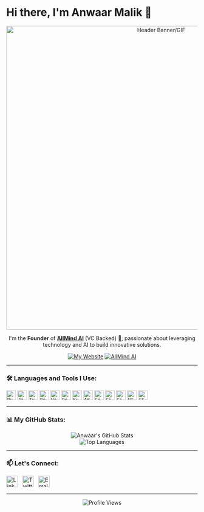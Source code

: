# Hi there, I'm Anwaar Malik 👋

<p align="center">
  <a href="https://useallmind.ai/" target="_blank">
    <!-- ****** IMPORTANT: REPLACE THIS URL with your actual banner image/GIF URL ****** -->
    <img src="https://YOUR_COOL_BANNER_OR_GIF_URL_HERE" alt="Header Banner/GIF" width="800"/>
    <!-- Find cool banners/GIFs on sites like Behance, Giphy, or create your own! -->
    <!-- Example placeholder (replace!): https://media.giphy.com/media/LnQjpWaON8nhr21yfX/giphy.gif -->
  </a>
</p>

<div align="center">

  I'm the **Founder** of **[AllMind AI](https://useallmind.ai/)** (VC Backed) 🚀, passionate about leveraging technology and AI to build innovative solutions.

  [![My Website](https://img.shields.io/badge/Portfolio-AnwaarMalik.dev-blue?style=flat-square&logo=google-chrome&logoColor=white)](https://anwaarmalik.dev/)
  [![AllMind AI](https://img.shields.io/badge/Company-AllMind%20AI-success?style=flat-square)](https://useallmind.ai/)
  <!-- Add other relevant badges like LinkedIn, Twitter using Shields.io or Simple Icons -->
  <!-- Example LinkedIn: [![LinkedIn](https://img.shields.io/badge/LinkedIn--blue?style=flat-square&logo=linkedin&logoColor=white)](https://www.linkedin.com/in/YOUR_LINKEDIN/) -->

</div>

---

### 🛠️ Languages and Tools I Use:

<p align="left">
  <!-- ****** IMPORTANT: Customize this section with YOUR actual skills! ****** -->
  <!-- Find icons via https://devicon.dev/ or https://simpleicons.org/ -->
  <code><img height="25" src="https://cdn.simpleicons.org/python/3776AB" alt="Python"></code>
  <code><img height="25" src="https://cdn.simpleicons.org/javascript/F7DF1E" alt="JavaScript"></code>
  <code><img height="25" src="https://cdn.simpleicons.org/typescript/3178C6" alt="TypeScript"></code>
  <code><img height="25" src="https://cdn.simpleicons.org/react/61DAFB" alt="React"></code>
  <code><img height="25" src="https://cdn.simpleicons.org/nodedotjs/339933" alt="Node.js"></code>
  <code><img height="25" src="https://cdn.simpleicons.org/docker/2496ED" alt="Docker"></code>
  <code><img height="25" src="https://cdn.simpleicons.org/kubernetes/326CE5" alt="Kubernetes"></code>
  <code><img height="25" src="https://cdn.simpleicons.org/amazonaws/232F3E" alt="AWS"></code>
  <code><img height="25" src="https://cdn.simpleicons.org/googlecloud/4285F4" alt="Google Cloud"></code>
  <code><img height="25" src="https://cdn.simpleicons.org/git/F05032" alt="Git"></code>
  <code><img height="25" src="https://cdn.simpleicons.org/github/181717" alt="GitHub"></code>
  <code><img height="25" src="https://cdn.simpleicons.org/html5/E34F26" alt="HTML5"></code>
  <code><img height="25" src="https://cdn.simpleicons.org/css3/1572B6" alt="CSS3"></code>
</p>

---

### 📊 My GitHub Stats:

<p align="center">
  <!-- Using standard github-readme-stats URL -->
  <img src="https://github-readme-stats.vercel.app/api?username=Anthologycodes&count_private=true&show_icons=true&theme=tokyonight&hide_border=true&include_all_commits=true" alt="Anwaar's GitHub Stats" />
  <br/>
  <!-- Using standard github-readme-stats URL -->
  <img src="https://github-readme-stats.vercel.app/api/top-langs/?username=Anthologycodes&layout=compact&theme=tokyonight&hide_border=true&langs_count=8" alt="Top Languages" />
  <!-- Themes: dracula, github_dark, radical, gruvbox, nord, merko, material-palenight, tokyonight -->
</p>

---

### 📫 Let's Connect:

<p align="left">
  <!-- ****** IMPORTANT: Replace # with your actual profile URLs ****** -->
  <a href="https://www.linkedin.com/in/YOUR_LINKEDIN_USERNAME" target="_blank"><img height="30" src="https://cdn.simpleicons.org/linkedin/0A66C2" alt="LinkedIn"></a>  
  <a href="https://twitter.com/YOUR_TWITTER_USERNAME" target="_blank"><img height="30" src="https://cdn.simpleicons.org/twitter/1DA1F2" alt="Twitter"></a>  
  <a href="mailto:YOUR_EMAIL@example.com" target="_blank"><img height="30" src="https://cdn.simpleicons.org/gmail/D14836" alt="Email"></a>  
  <!-- Add other relevant links like DEV.to, Medium, etc. -->
</p>

---

<p align="center">
  <img src="https://komarev.com/ghpvc/?username=Anthologycodes&style=flat-square&color=blue" alt="Profile Views"/>
</p>

<!-- Optional: Add a last updated timestamp -->
<!-- Last updated: April 24, 2025 -->
